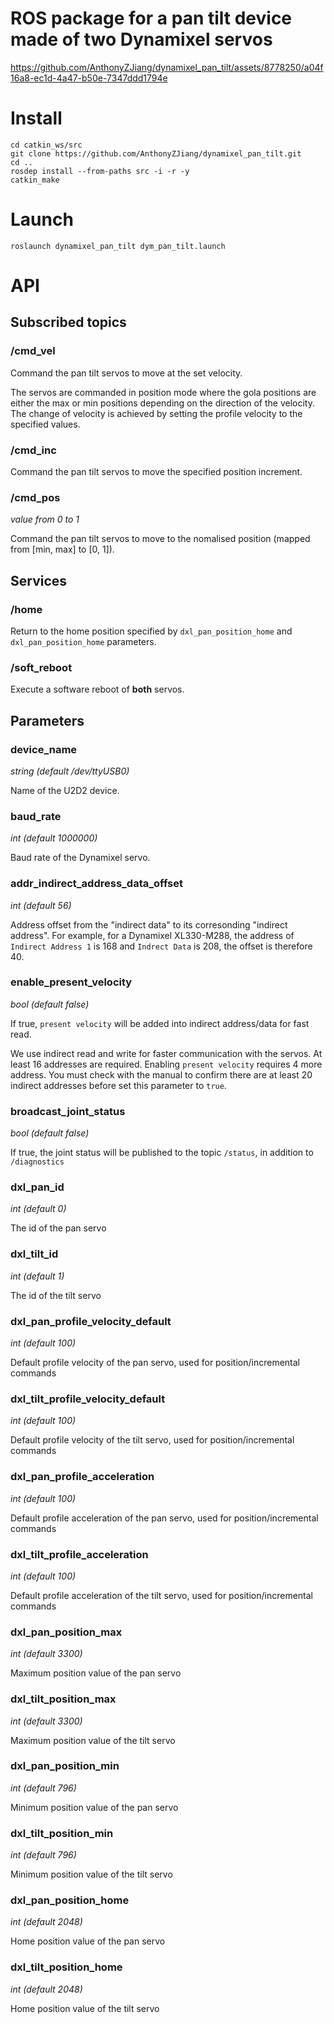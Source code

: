 # ROS package for a pan tilt device made of two Dynamixel servos

https://github.com/AnthonyZJiang/dynamixel_pan_tilt/assets/8778250/a04f16a8-ec1d-4a47-b50e-7347ddd1794e

# Install
```
cd catkin_ws/src
git clone https://github.com/AnthonyZJiang/dynamixel_pan_tilt.git
cd ..
rosdep install --from-paths src -i -r -y
catkin_make
```

# Launch
```
roslaunch dynamixel_pan_tilt dym_pan_tilt.launch
```

# API

## Subscribed topics
### /cmd_vel
Command the pan tilt servos to move at the set velocity.

The servos are commanded in position mode where the gola positions are either the max or min positions depending on the direction of the velocity. The change of velocity is achieved by setting the profile velocity to the specified values.

### /cmd_inc
Command the pan tilt servos to move the specified position increment.

### /cmd_pos
*value from 0 to 1*

Command the pan tilt servos to move to the nomalised position (mapped from [min, max] to [0, 1]). 

## Services
### /home
Return to the home position specified by `dxl_pan_position_home` and `dxl_pan_position_home` parameters.

### /soft_reboot
Execute a software reboot of **both** servos.

## Parameters
### device_name
*string (default /dev/ttyUSB0)*

Name of the U2D2 device.

### baud_rate
*int (default 1000000)*

Baud rate of the Dynamixel servo.

### addr_indirect_address_data_offset
*int (default 56)*

Address offset from the "indirect data" to its corresonding "indirect address". For example, for a Dynamixel XL330-M288, the address of `Indirect Address 1` is 168 and `Indrect Data` is 208, the offset is therefore 40.

### enable_present_velocity
*bool (default false)*

If true, `present velocity` will be added into indirect address/data for fast read. 

We use indirect read and write for faster communication with the servos. At least 16 addresses are required. Enabling `present velocity` requires 4 more address. You must check with the manual to confirm there are at least 20 indirect addresses before set this parameter to `true`.

### broadcast_joint_status
*bool (default false)*

If true, the joint status will be published to the topic `/status`, in addition to `/diagnostics`

### dxl_pan_id
*int (default 0)*

The id of the pan servo

### dxl_tilt_id
*int (default 1)*

The id of the tilt servo

### dxl_pan_profile_velocity_default
*int (default 100)*

Default profile velocity of the pan servo, used for position/incremental commands

### dxl_tilt_profile_velocity_default
*int (default 100)*

Default profile velocity of the tilt servo, used for position/incremental commands

### dxl_pan_profile_acceleration
*int (default 100)*

Default profile acceleration of the pan servo, used for position/incremental commands

### dxl_tilt_profile_acceleration
*int (default 100)*

Default profile acceleration of the tilt servo, used for position/incremental commands

### dxl_pan_position_max
*int (default 3300)*

Maximum position value of the pan servo

### dxl_tilt_position_max
*int (default 3300)*

Maximum position value of the tilt servo

### dxl_pan_position_min
*int (default 796)*

Minimum position value of the pan servo

### dxl_tilt_position_min
*int (default 796)*

Minimum position value of the tilt servo

### dxl_pan_position_home
*int (default 2048)*

Home position value of the pan servo

### dxl_tilt_position_home
*int (default 2048)*

Home position value of the tilt servo


